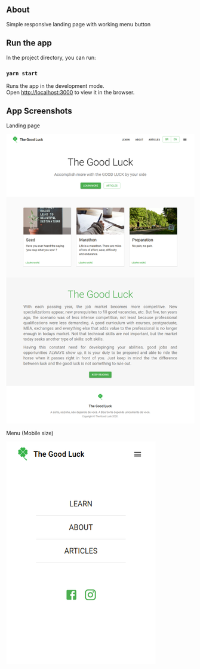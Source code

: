 ## About

Simple responsive landing page with working menu button
## Run the app

In the project directory, you can run:

### `yarn start`

Runs the app in the development mode.\
Open [http://localhost:3000](http://localhost:3000) to view it in the browser.

## App Screenshots

Landing page

![Landing Page](/src/assets/images/gl1.png?raw=true "Landing Page")

Menu (Mobile size)

![Menu](/src/assets/images/gl2.png?raw=true "Menu")
